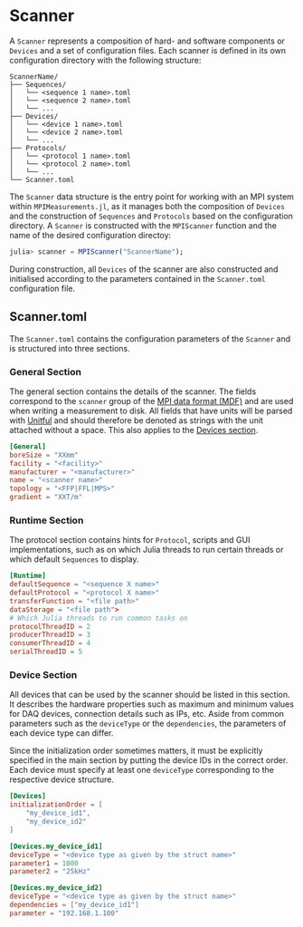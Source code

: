 # Scanner

A `Scanner` represents a composition of hard- and software components or `Devices` and a set of configuration files. Each scanner is defined in its own configuration directory with the following structure:

```
ScannerName/
├── Sequences/
│   └── <sequence 1 name>.toml
│   └── <sequence 2 name>.toml
│   └── ...
├── Devices/
│   └── <device 1 name>.toml
│   └── <device 2 name>.toml
│   └── ...
├── Protocols/
│   └── <protocol 1 name>.toml
│   └── <protocol 2 name>.toml
│   └── ...
└── Scanner.toml
```

The `Scanner` data structure is the entry point for working with an MPI system within `MPIMeasurements.jl`, as it manages both the composition of `Devices` and the construction of `Sequences` and `Protocols` based on the configuration directory. A `Scanner` is constructed with the `MPIScanner` function and the name of the desired configuration directoy:  

```julia
julia> scanner = MPIScanner("ScannerName");
```

During construction, all `Devices` of the scanner are also constructed and initialised according to the parameters contained in the `Scanner.toml` configuration file.

## Scanner.toml

The `Scanner.toml` contains the configuration parameters of the `Scanner` and is structured into three sections. 

### General Section

The general section contains the details of the scanner. The fields correspond to the `scanner` group of the [MPI data format (MDF)](https://github.com/MagneticParticleImaging/MDF) and are used when writing a measurement to disk.
All fields that have units will be parsed with [Unitful](https://github.com/PainterQubits/Unitful.jl) and should therefore be denoted as strings with the unit attached without a space. This also applies to the [Devices section](@ref).

```toml
[General]
boreSize = "XXmm"
facility = "<facility>"
manufacturer = "<manufacturer>"
name = "<scanner name>"
topology = "<FFP|FFL|MPS>"
gradient = "XXT/m"
```

### Runtime Section

The protocol section contains hints for `Protocol`, scripts and GUI implementations, such as on which Julia threads to run certain threads or which default `Sequences` to display.

```toml
[Runtime]
defaultSequence = "<sequence X name>"
defaultProtocol = "<protocol X name>"
transferFunction = "<file path>"
dataStorage = "<file path">
# Which Julia threads to run common tasks on
protocolThreadID = 2
producerThreadID = 3
consumerThreadID = 4
serialThreadID = 5
```

### Device Section

All devices that can be used by the scanner should be listed in this section. It describes the hardware properties such as maximum and minimum values for DAQ devices, connection details such as IPs, etc. Aside from common parameters such as the `deviceType` or the `dependencies`, the parameters of each device type can differ.

Since the initialization order sometimes matters, it must be explicitly specified in the main section by putting the device IDs in the correct order. Each device must specify at least one `deviceType` corresponding to the respective device structure.

```toml
[Devices]
initializationOrder = [
    "my_device_id1",
    "my_device_id2"
]

[Devices.my_device_id1]
deviceType = "<device type as given by the struct name>"
parameter1 = 1000
parameter2 = "25kHz"

[Devices.my_device_id2]
deviceType = "<device type as given by the struct name>"
dependencies = ["my_device_id1"]
parameter = "192.168.1.100"
```